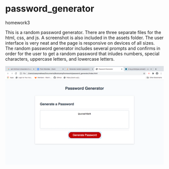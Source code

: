 # password_generator
homework3

This is a random password generator.  There are three separate files for the html, css, and js.  A screenshot is also included in the assets folder.  The user interface is very neat and the page is responsive on devices of all sizes.  The random password generator includes several prompts and confirms in order for the user to get a random password that inludes numbers, special characters, uppercase letters, and lowercase letters.

<img src="password_generator.png">